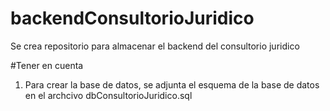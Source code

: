 # backendConsultorioJuridico
Se crea repositorio para almacenar el backend del consultorio juridico

#Tener en cuenta
1. Para crear la base de datos, se adjunta el esquema de la base de datos en el archcivo dbConsultorioJuridico.sql

